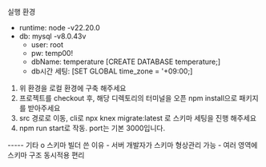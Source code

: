 실행 환경 
  - runtime: node -v22.20.0
  - db: mysql -v8.0.43v
      - user: root
      - pw: temp00!
      - dbName: temperature [CREATE DATABASE temperature;]
      - db시간 세팅: [SET GLOBAL time_zone = '+09:00;]

1. 위 환경을 로컬 환경에 구축 해주세요
2. 프로젝트를 checkout 후, 해당 디렉토리의 터미널을 오픈 npm install으로 패키지를 받아주세요
3. src 경로로 이동, cli로 npx knex migrate:latest 로 스키마 세팅을 진행 해주세요 
4. npm run start로 작동. port는 기본 3000입니다.



----- 기타
 o 스키마 빌더 쓴 이유
    - 서버 개발자가 스키마 형상관리 가능
    - 여러 영역에 스키마 구조 동시적용 편리